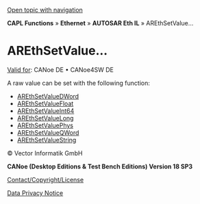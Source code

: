 [Open topic with navigation](../../../../../../CANoeDEFamily.htm#Topics/CAPLFunctions/IP/AUTOSARethIL/Functions/CAPLfunctionAREthSetValue.md)

**CAPL Functions** » **Ethernet** » **AUTOSAR Eth IL** » AREthSetValue...

# AREthSetValue...

[Valid for](../../../../Shared/FeatureAvailability.md): CANoe DE • CANoe4SW DE

A raw value can be set with the following function:

- [AREthSetValueDWord](CAPLfunctionAREthSetValueDWord.md)
- [AREthSetValueFloat](CAPLfunctionAREthSetValueFloat.md)
- [AREthSetValueInt64](CAPLfunctionAREthSetValueInt64.md)
- [AREthSetValueLong](CAPLfunctionAREthSetValueLong.md)
- [AREthSetValuePhys](CAPLfunctionAREthSetValuePhys.md)
- [AREthSetValueQWord](CAPLfunctionAREthSetValueQWord.md)
- [AREthSetValueString](CAPLfunctionAREthSetValueString.md)

© Vector Informatik GmbH

**CANoe (Desktop Editions & Test Bench Editions) Version 18 SP3**

[Contact/Copyright/License](../../../../Shared/ContactCopyrightLicense.md)

[Data Privacy Notice](https://www.vector.com/int/en/company/get-info/privacy-policy/)
